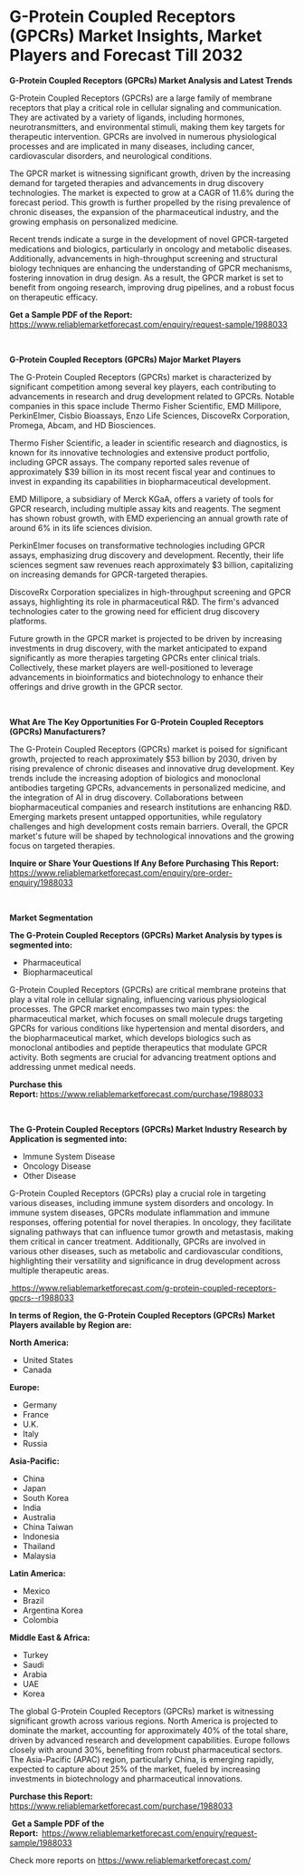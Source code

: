<p><h1>G-Protein Coupled Receptors (GPCRs) Market Insights, Market Players and Forecast Till 2032</h1></p><p><strong>G-Protein Coupled Receptors (GPCRs) Market Analysis and Latest Trends</strong></p>
<p><p>G-Protein Coupled Receptors (GPCRs) are a large family of membrane receptors that play a critical role in cellular signaling and communication. They are activated by a variety of ligands, including hormones, neurotransmitters, and environmental stimuli, making them key targets for therapeutic intervention. GPCRs are involved in numerous physiological processes and are implicated in many diseases, including cancer, cardiovascular disorders, and neurological conditions.</p><p>The GPCR market is witnessing significant growth, driven by the increasing demand for targeted therapies and advancements in drug discovery technologies. The market is expected to grow at a CAGR of 11.6% during the forecast period. This growth is further propelled by the rising prevalence of chronic diseases, the expansion of the pharmaceutical industry, and the growing emphasis on personalized medicine. </p><p>Recent trends indicate a surge in the development of novel GPCR-targeted medications and biologics, particularly in oncology and metabolic diseases. Additionally, advancements in high-throughput screening and structural biology techniques are enhancing the understanding of GPCR mechanisms, fostering innovation in drug design. As a result, the GPCR market is set to benefit from ongoing research, improving drug pipelines, and a robust focus on therapeutic efficacy.</p></p>
<p><strong>Get a Sample PDF of the Report:&nbsp;</strong> <a href="https://www.reliablemarketforecast.com/enquiry/request-sample/1988033?utm_campaign=3194&utm_medium=2&utm_source=Github&utm_content=ia&utm_term=28032025&utm_id=g-protein-coupled-receptors-gpcrs">https://www.reliablemarketforecast.com/enquiry/request-sample/1988033</a></p>
<p>&nbsp;</p>
<p><strong>G-Protein Coupled Receptors (GPCRs) Major Market Players</strong></p>
<p><p>The G-Protein Coupled Receptors (GPCRs) market is characterized by significant competition among several key players, each contributing to advancements in research and drug development related to GPCRs. Notable companies in this space include Thermo Fisher Scientific, EMD Millipore, PerkinElmer, Cisbio Bioassays, Enzo Life Sciences, DiscoveRx Corporation, Promega, Abcam, and HD Biosciences.</p><p>Thermo Fisher Scientific, a leader in scientific research and diagnostics, is known for its innovative technologies and extensive product portfolio, including GPCR assays. The company reported sales revenue of approximately $39 billion in its most recent fiscal year and continues to invest in expanding its capabilities in biopharmaceutical development.</p><p>EMD Millipore, a subsidiary of Merck KGaA, offers a variety of tools for GPCR research, including multiple assay kits and reagents. The segment has shown robust growth, with EMD experiencing an annual growth rate of around 6% in its life sciences division. </p><p>PerkinElmer focuses on transformative technologies including GPCR assays, emphasizing drug discovery and development. Recently, their life sciences segment saw revenues reach approximately $3 billion, capitalizing on increasing demands for GPCR-targeted therapies.</p><p>DiscoveRx Corporation specializes in high-throughput screening and GPCR assays, highlighting its role in pharmaceutical R&D. The firm's advanced technologies cater to the growing need for efficient drug discovery platforms.</p><p>Future growth in the GPCR market is projected to be driven by increasing investments in drug discovery, with the market anticipated to expand significantly as more therapies targeting GPCRs enter clinical trials. Collectively, these market players are well-positioned to leverage advancements in bioinformatics and biotechnology to enhance their offerings and drive growth in the GPCR sector.</p></p>
<p>&nbsp;</p>
<p><strong>What Are The Key Opportunities For G-Protein Coupled Receptors (GPCRs) Manufacturers?</strong></p>
<p><p>The G-Protein Coupled Receptors (GPCRs) market is poised for significant growth, projected to reach approximately $53 billion by 2030, driven by rising prevalence of chronic diseases and innovative drug development. Key trends include the increasing adoption of biologics and monoclonal antibodies targeting GPCRs, advancements in personalized medicine, and the integration of AI in drug discovery. Collaborations between biopharmaceutical companies and research institutions are enhancing R&D. Emerging markets present untapped opportunities, while regulatory challenges and high development costs remain barriers. Overall, the GPCR market's future will be shaped by technological innovations and the growing focus on targeted therapies.</p></p>
<p><strong>Inquire or Share Your Questions If Any Before Purchasing This Report:</strong> <a href="https://www.reliablemarketforecast.com/enquiry/pre-order-enquiry/1988033?utm_campaign=3194&utm_medium=2&utm_source=Github&utm_content=ia&utm_term=28032025&utm_id=g-protein-coupled-receptors-gpcrs">https://www.reliablemarketforecast.com/enquiry/pre-order-enquiry/1988033</a></p>
<p>&nbsp;</p>
<p><strong>Market Segmentation</strong></p>
<p><strong>The G-Protein Coupled Receptors (GPCRs) Market Analysis by types is segmented into:</strong></p>
<p><ul><li>Pharmaceutical</li><li>Biopharmaceutical</li></ul></p>
<p><p>G-Protein Coupled Receptors (GPCRs) are critical membrane proteins that play a vital role in cellular signaling, influencing various physiological processes. The GPCR market encompasses two main types: the pharmaceutical market, which focuses on small molecule drugs targeting GPCRs for various conditions like hypertension and mental disorders, and the biopharmaceutical market, which develops biologics such as monoclonal antibodies and peptide therapeutics that modulate GPCR activity. Both segments are crucial for advancing treatment options and addressing unmet medical needs.</p></p>
<p><strong>Purchase this Report:&nbsp;</strong><a href="https://www.reliablemarketforecast.com/purchase/1988033?utm_campaign=3194&utm_medium=2&utm_source=Github&utm_content=ia&utm_term=28032025&utm_id=g-protein-coupled-receptors-gpcrs">https://www.reliablemarketforecast.com/purchase/1988033</a></p>
<p>&nbsp;</p>
<p><strong>The G-Protein Coupled Receptors (GPCRs) Market Industry Research by Application is segmented into:</strong></p>
<p><ul><li>Immune System Disease</li><li>Oncology Disease</li><li>Other Disease</li></ul></p>
<p><p>G-Protein Coupled Receptors (GPCRs) play a crucial role in targeting various diseases, including immune system disorders and oncology. In immune system diseases, GPCRs modulate inflammation and immune responses, offering potential for novel therapies. In oncology, they facilitate signaling pathways that can influence tumor growth and metastasis, making them critical in cancer treatment. Additionally, GPCRs are involved in various other diseases, such as metabolic and cardiovascular conditions, highlighting their versatility and significance in drug development across multiple therapeutic areas.</p></p>
<p><a href="https://www.reliablemarketforecast.com/g-protein-coupled-receptors-gpcrs--r1988033?utm_campaign=3194&utm_medium=2&utm_source=Github&utm_content=ia&utm_term=28032025&utm_id=g-protein-coupled-receptors-gpcrs">&nbsp;https://www.reliablemarketforecast.com/g-protein-coupled-receptors-gpcrs--r1988033</a></p>
<p><strong>In terms of Region, the G-Protein Coupled Receptors (GPCRs) Market Players available by Region are:</strong></p>
<p>
    <p> <strong> North America: </strong>
        <ul>
            <li>United States</li>
            <li>Canada</li>
        </ul>
        </p> 
    <p> <strong> Europe: </strong>
        <ul>
            <li>Germany</li>
            <li>France</li>
            <li>U.K.</li>
            <li>Italy</li>
            <li>Russia</li>
        </ul>
        </p> 
    <p> <strong> Asia-Pacific: </strong>
        <ul>
            <li>China</li>
            <li>Japan</li>
            <li>South Korea</li>
            <li>India</li>
            <li>Australia</li>
            <li>China Taiwan</li>
            <li>Indonesia</li>
            <li>Thailand</li>
            <li>Malaysia</li>
        </ul>
        </p> 
    <p> <strong> Latin America: </strong>
        <ul>
            <li>Mexico</li>
            <li>Brazil</li>
            <li>Argentina Korea</li>
            <li>Colombia</li>
        </ul>
        </p> 
    <p> <strong> Middle East & Africa: </strong>
        <ul>
            <li>Turkey</li>
            <li>Saudi</li>
            <li>Arabia</li>
            <li>UAE</li>
            <li>Korea</li>
        </ul>
    </p>
    </p>
<p><p>The global G-Protein Coupled Receptors (GPCRs) market is witnessing significant growth across various regions. North America is projected to dominate the market, accounting for approximately 40% of the total share, driven by advanced research and development capabilities. Europe follows closely with around 30%, benefiting from robust pharmaceutical sectors. The Asia-Pacific (APAC) region, particularly China, is emerging rapidly, expected to capture about 25% of the market, fueled by increasing investments in biotechnology and pharmaceutical innovations.</p></p>
<p><strong>Purchase this Report: </strong><a href="https://www.reliablemarketforecast.com/purchase/1988033?utm_campaign=3194&utm_medium=2&utm_source=Github&utm_content=ia&utm_term=28032025&utm_id=g-protein-coupled-receptors-gpcrs">https://www.reliablemarketforecast.com/purchase/1988033</a></p>
<p>&nbsp;<strong>Get a Sample PDF of the Report:&nbsp;&nbsp;</strong><a href="https://www.reliablemarketforecast.com/enquiry/request-sample/1988033?utm_campaign=3194&utm_medium=2&utm_source=Github&utm_content=ia&utm_term=28032025&utm_id=g-protein-coupled-receptors-gpcrs">https://www.reliablemarketforecast.com/enquiry/request-sample/1988033</a></p>
<p><strong></strong></p>
<p>Check more reports on <a href="https://www.reliablemarketforecast.com/?utm_campaign=3194&utm_medium=2&utm_source=Github&utm_content=ia&utm_term=28032025&utm_id=g-protein-coupled-receptors-gpcrs">https://www.reliablemarketforecast.com/</a></p>